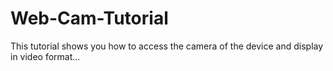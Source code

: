 # Web-Cam-Tutorial
This tutorial shows you how to access the camera of the device and display in video format... 
